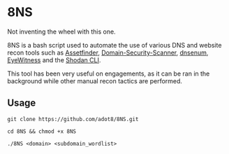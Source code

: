 # 8NS
Not inventing the wheel with this one.

8NS is a bash script used to automate the use of various DNS and website recon tools such as [Assetfinder](https://github.com/tomnomnom/assetfinder), [Domain-Security-Scanner](https://github.com/globalcyberalliance/domain-security-scanner), [dnsenum](https://www.kali.org/tools/dnsenum/), [EyeWitness](https://github.com/RedSiege/EyeWitness) and the [Shodan CLI](https://cli.shodan.io/).

This tool has been very useful on engagements, as it can be ran in the background while other manual recon tactics are performed.

## Usage
`git clone https://github.com/adot8/8NS.git`

`cd 8NS && chmod +x 8NS`

`./8NS <domain> <subdomain_wordlist> `
